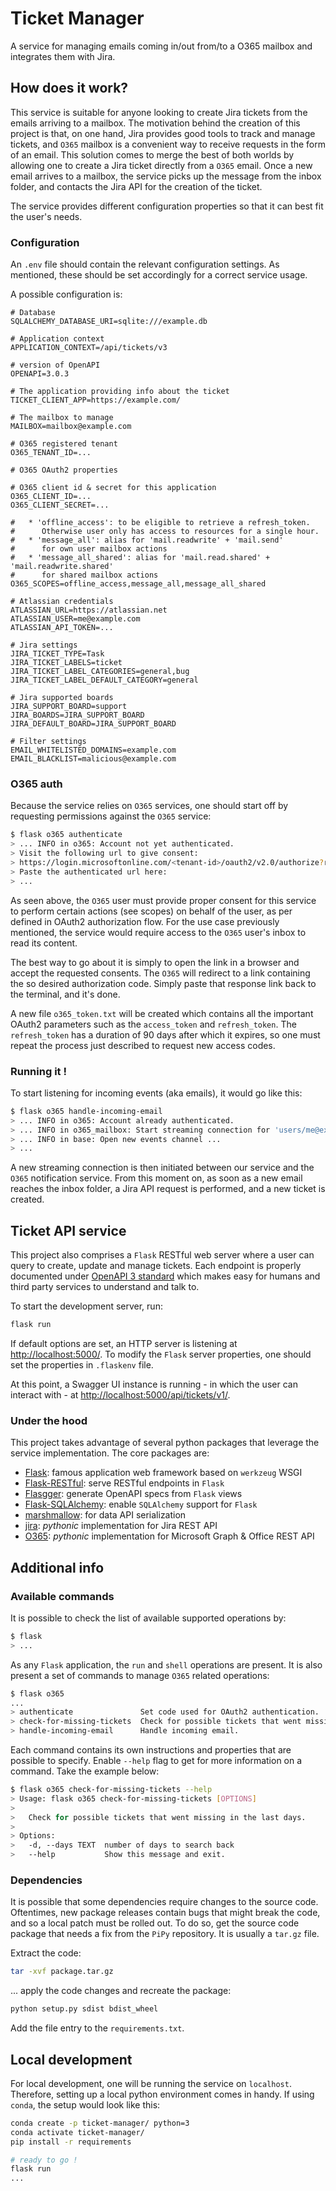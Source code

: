 # Ticket Manager

A service for managing emails coming in/out from/to a O365 mailbox and integrates them with Jira.

## How does it work?

This service is suitable for anyone looking to create Jira tickets from the emails arriving to a mailbox. The motivation
behind the creation of this project is that, on one hand, Jira provides good tools to track and manage tickets,
and ```O365``` mailbox is a convenient way to receive requests in the form of an email. This solution comes to merge the
best of both worlds by allowing one to create a Jira ticket directly from a ```O365``` email. Once a new email arrives
to a mailbox, the service picks up the message from the inbox folder, and contacts the Jira API for the creation of the
ticket.

The service provides different configuration properties so that it can best fit the user's needs.

### Configuration

An ```.env``` file should contain the relevant configuration settings. As mentioned, these should be set accordingly for
a correct service usage.

A possible configuration is:

    # Database
    SQLALCHEMY_DATABASE_URI=sqlite:///example.db

    # Application context
    APPLICATION_CONTEXT=/api/tickets/v3
    
    # version of OpenAPI
    OPENAPI=3.0.3
    
    # The application providing info about the ticket
    TICKET_CLIENT_APP=https://example.com/
    
    # The mailbox to manage
    MAILBOX=mailbox@example.com
    
    # O365 registered tenant
    O365_TENANT_ID=...
    
    # O365 OAuth2 properties
    
    # O365 client id & secret for this application
    O365_CLIENT_ID=...
    O365_CLIENT_SECRET=...
    
    #   * 'offline_access': to be eligible to retrieve a refresh_token.
    #      Otherwise user only has access to resources for a single hour.
    #   * 'message_all': alias for 'mail.readwrite' + 'mail.send'
    #      for own user mailbox actions
    #   * 'message_all_shared': alias for 'mail.read.shared' + 'mail.readwrite.shared'
    #      for shared mailbox actions
    O365_SCOPES=offline_access,message_all,message_all_shared
    
    # Atlassian credentials
    ATLASSIAN_URL=https://atlassian.net
    ATLASSIAN_USER=me@example.com
    ATLASSIAN_API_TOKEN=...
    
    # Jira settings
    JIRA_TICKET_TYPE=Task
    JIRA_TICKET_LABELS=ticket
    JIRA_TICKET_LABEL_CATEGORIES=general,bug
    JIRA_TICKET_LABEL_DEFAULT_CATEGORY=general
    
    # Jira supported boards
    JIRA_SUPPORT_BOARD=support
    JIRA_BOARDS=JIRA_SUPPORT_BOARD
    JIRA_DEFAULT_BOARD=JIRA_SUPPORT_BOARD
    
    # Filter settings
    EMAIL_WHITELISTED_DOMAINS=example.com
    EMAIL_BLACKLIST=malicious@example.com

### O365 auth

Because the service relies on ```O365``` services, one should start off by requesting permissions against the ```O365```
service:

```bash
$ flask o365 authenticate
> ... INFO in o365: Account not yet authenticated.
> Visit the following url to give consent:
> https://login.microsoftonline.com/<tenant-id>/oauth2/v2.0/authorize?response_type=code&...
> Paste the authenticated url here:
> ...
```

As seen above, the ```O365``` user must provide proper consent for this service to perform certain actions (see scopes)
on behalf of the user, as per defined in OAuth2 authorization flow. For the use case previously mentioned, the service
would require access to the ```O365``` user's inbox to read its content.

The best way to go about it is simply to open the link in a browser and accept the requested consents. The ```O365```
will redirect to a link containing the so desired authorization code. Simply paste that response link back to the
terminal, and it's done.

A new file ```o365_token.txt``` will be created which contains all the important OAuth2 parameters such as
the ```access_token``` and ```refresh_token```. The ```refresh_token``` has a duration of 90 days after which it
expires, so one must repeat the process just described to request new access codes.

### Running it !

To start listening for incoming events (aka emails), it would go like this:

```bash
$ flask o365 handle-incoming-email
> ... INFO in o365: Account already authenticated.
> ... INFO in o365_mailbox: Start streaming connection for 'users/me@example.com' ...
> ... INFO in base: Open new events channel ...
> ...
```

A new streaming connection is then initiated between our service and the ```O365``` notification service. From this
moment on, as soon as a new email reaches the inbox folder, a Jira API request is performed, and a new ticket is
created.

## Ticket API service

This project also comprises a ```Flask``` RESTful web server where a user can query to create, update and manage
tickets. Each endpoint is properly documented under [OpenAPI 3 standard](https://swagger.io/specification/) which makes
easy for humans and third party services to understand and talk to.

To start the development server, run:

```bash
flask run
```

If default options are set, an HTTP server is listening at [http://localhost:5000/](http://localhost:5000/). To modify
the ```Flask``` server properties, one should set the properties in ```.flaskenv``` file.

At this point, a Swagger UI instance is running - in which the user can interact with -
at [http://localhost:5000/api/tickets/v1/](http://localhost:5000/api/tickets/v1/).

### Under the hood

This project takes advantage of several python packages that leverage the service implementation. The core packages are:

* [Flask](https://pypi.org/project/Flask/): famous application web framework based on ```werkzeug``` WSGI
* [Flask-RESTful](https://pypi.org/project/Flask-RESTful/): serve RESTful endpoints in ```Flask```
* [Flasgger](https://pypi.org/project/flasgger/): generate OpenAPI specs from ```Flask``` views
* [Flask-SQLAlchemy](https://pypi.org/project/Flask-SQLAlchemy/): enable ```SQLAlchemy``` support for ```Flask```
* [marshmallow](https://pypi.org/project/marshmallow/): for data API serialization
* [jira](https://pypi.org/project/jira/): _pythonic_ implementation for Jira REST API
* [O365](https://pypi.org/project/jira/): _pythonic_ implementation for Microsoft Graph & Office REST API

## Additional info

### Available commands

It is possible to check the list of available supported operations by:

```bash
$ flask
> ...
```

As any ```Flask``` application, the ```run``` and ```shell``` operations are present. It is also present a set of
commands to manage ```O365``` related operations:

```bash
$ flask o365
...
> authenticate               Set code used for OAuth2 authentication.
> check-for-missing-tickets  Check for possible tickets that went missing...
> handle-incoming-email      Handle incoming email.
```

Each command contains its own instructions and properties that are possible to specify. Enable ```--help``` flag to get
for more information on a command. Take the example below:

```bash
$ flask o365 check-for-missing-tickets --help
> Usage: flask o365 check-for-missing-tickets [OPTIONS]
>
>   Check for possible tickets that went missing in the last days.
>
> Options:
>   -d, --days TEXT  number of days to search back
>   --help           Show this message and exit.
```

### Dependencies

It is possible that some dependencies require changes to the source code. Oftentimes, new package releases contain bugs
that might break the code, and so a local patch must be rolled out. To do so, get the source code package that needs a
fix from the ```PiPy``` repository. It is usually a ```tar.gz``` file.

Extract the code:

```bash
tar -xvf package.tar.gz
```

... apply the code changes and recreate the package:

```bash
python setup.py sdist bdist_wheel
```

Add the file entry to the ```requirements.txt```.

## Local development

For local development, one will be running the service on ```localhost```. Therefore, setting up a local python
environment comes in handy. If using ```conda```, the setup would look like this:

```bash
conda create -p ticket-manager/ python=3
conda activate ticket-manager/
pip install -r requirements

# ready to go !
flask run
...
```

